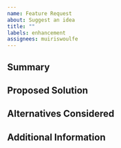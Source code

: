 ```yaml
---
name: Feature Request
about: Suggest an idea
title: ""
labels: enhancement
assignees: muiriswoulfe
---
```


<!-- Please provide as much detail as possible. Inapplicable sections may be
     left blank. -->

## Summary

## Proposed Solution

## Alternatives Considered

## Additional Information
